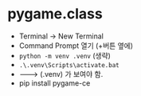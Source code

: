 # pygame.class



- Terminal -> New Terminal
- Command Prompt 열기 (+버튼 옆에)
- `python -m venv .venv` (생략)
- `.\.venv\Scripts\activate.bat`
- ---> (.venv) 가 보여야 함.
- pip install pygame-ce
